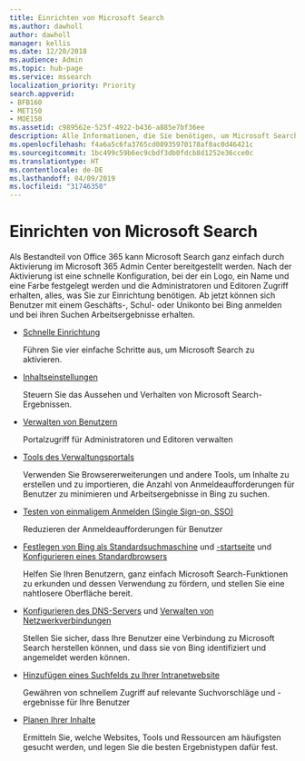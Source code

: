 ```yaml
---
title: Einrichten von Microsoft Search
ms.author: dawholl
author: dawholl
manager: kellis
ms.date: 12/20/2018
ms.audience: Admin
ms.topic: hub-page
ms.service: mssearch
localization_priority: Priority
search.appverid:
- BFB160
- MET150
- MOE150
ms.assetid: c989562e-525f-4922-b436-a885e7bf36ee
description: Alle Informationen, die Sie benötigen, um Microsoft Search für Ihre Organisation bereitzustellen.
ms.openlocfilehash: f4a6a5c6fa3765cd08935970178af8ac0d46421c
ms.sourcegitcommit: 1bc499c59b6ec9cbdf3db0fdcb8d1252e36cce0c
ms.translationtype: HT
ms.contentlocale: de-DE
ms.lasthandoff: 04/09/2019
ms.locfileid: "31746350"
---
```

# <a name="set-up-microsoft-search"></a>Einrichten von Microsoft Search

Als Bestandteil von Office 365 kann Microsoft Search ganz einfach durch Aktivierung im Microsoft 365 Admin Center bereitgestellt werden. Nach der Aktivierung ist eine schnelle Konfiguration, bei der ein Logo, ein Name und eine Farbe festgelegt werden und die Administratoren und Editoren Zugriff erhalten, alles, was Sie zur Einrichtung benötigen. Ab jetzt können sich Benutzer mit einem Geschäfts-, Schul- oder Unikonto bei Bing anmelden und bei ihren Suchen Arbeitsergebnisse erhalten.

- [Schnelle Einrichtung](quick-set-up.md)
    
    Führen Sie vier einfache Schritte aus, um Microsoft Search zu aktivieren.

- [Inhaltseinstellungen](content-settings.md)
    
    Steuern Sie das Aussehen und Verhalten von Microsoft Search-Ergebnissen.
    
- [Verwalten von Benutzern](add-users.md)
    
    Portalzugriff für Administratoren und Editoren verwalten
    
- [Tools des Verwaltungsportals](admin-portal-tools.md)
    
    Verwenden Sie Browsererweiterungen und andere Tools, um Inhalte zu erstellen und zu importieren, die Anzahl von Anmeldeaufforderungen für Benutzer zu minimieren und Arbeitsergebnisse in Bing zu suchen.
    
- [Testen von einmaligem Anmelden (Single Sign-on, SSO)](test-single-sign-on.md)
    
    Reduzieren der Anmeldeaufforderungen für Benutzer
    
- [Festlegen von Bing als Standardsuchmaschine](set-default-search-engine.md) und [-startseite](set-default-homepage.md) und [Konfigurieren eines Standardbrowsers](set-default-browser.md)
    
    Helfen Sie Ihren Benutzern, ganz einfach Microsoft Search-Funktionen zu erkunden und dessen Verwendung zu fördern, und stellen Sie eine nahtlosere Oberfläche bereit.
    
- [Konfigurieren des DNS-Servers](advanced-dns-configuration.md) und [Verwalten von Netzwerkverbindungen](manage-network-connections.md)
    
    Stellen Sie sicher, dass Ihre Benutzer eine Verbindung zu Microsoft Search herstellen können, und dass sie von Bing identifiziert und angemeldet werden können.

- [Hinzufügen eines Suchfelds zu Ihrer Intranetwebsite](add-a-search-box-to-your-intranet-site.md)

    Gewähren von schnellem Zugriff auf relevante Suchvorschläge und -ergebnisse für Ihre Benutzer

- [Planen Ihrer Inhalte](plan-your-content.md)
    
    Ermitteln Sie, welche Websites, Tools und Ressourcen am häufigsten gesucht werden, und legen Sie die besten Ergebnistypen dafür fest.

  

